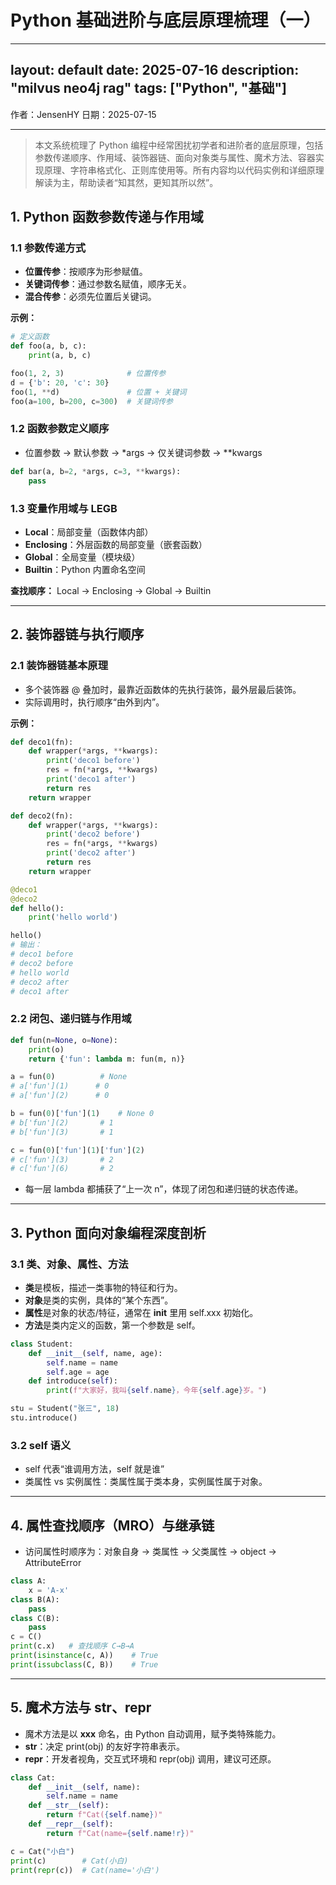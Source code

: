 # Python 基础进阶与底层原理梳理（一）
---
layout: default
date: 2025-07-16
description: "milvus neo4j rag"
tags: ["Python", "基础"]
---
作者：JensenHY
日期：2025-07-15

---

> 本文系统梳理了 Python 编程中经常困扰初学者和进阶者的底层原理，包括参数传递顺序、作用域、装饰器链、面向对象类与属性、魔术方法、容器实现原理、字符串格式化、正则库使用等。所有内容均以代码实例和详细原理解读为主，帮助读者“知其然，更知其所以然”。

## 1. Python 函数参数传递与作用域

### 1.1 参数传递方式

* **位置传参**：按顺序为形参赋值。
* **关键词传参**：通过参数名赋值，顺序无关。
* **混合传参**：必须先位置后关键词。

**示例：**

```python
# 定义函数
def foo(a, b, c):
    print(a, b, c)

foo(1, 2, 3)              # 位置传参
d = {'b': 20, 'c': 30}
foo(1, **d)               # 位置 + 关键词
foo(a=100, b=200, c=300)  # 关键词传参
```

### 1.2 函数参数定义顺序

* 位置参数 → 默认参数 → \*args → 仅关键词参数 → \*\*kwargs

```python
def bar(a, b=2, *args, c=3, **kwargs):
    pass
```

### 1.3 变量作用域与 LEGB

* **Local**：局部变量（函数体内部）
* **Enclosing**：外层函数的局部变量（嵌套函数）
* **Global**：全局变量（模块级）
* **Builtin**：Python 内置命名空间

**查找顺序：** Local → Enclosing → Global → Builtin

---

## 2. 装饰器链与执行顺序

### 2.1 装饰器链基本原理

* 多个装饰器 @ 叠加时，最靠近函数体的先执行装饰，最外层最后装饰。
* 实际调用时，执行顺序“由外到内”。

**示例：**

```python
def deco1(fn):
    def wrapper(*args, **kwargs):
        print('deco1 before')
        res = fn(*args, **kwargs)
        print('deco1 after')
        return res
    return wrapper

def deco2(fn):
    def wrapper(*args, **kwargs):
        print('deco2 before')
        res = fn(*args, **kwargs)
        print('deco2 after')
        return res
    return wrapper

@deco1
@deco2
def hello():
    print('hello world')

hello()
# 输出：
# deco1 before
# deco2 before
# hello world
# deco2 after
# deco1 after
```

### 2.2 闭包、递归链与作用域

```python
def fun(n=None, o=None):
    print(o)
    return {'fun': lambda m: fun(m, n)}

a = fun(0)          # None
# a['fun'](1)      # 0
# a['fun'](2)      # 0

b = fun(0)['fun'](1)    # None 0
# b['fun'](2)       # 1
# b['fun'](3)       # 1

c = fun(0)['fun'](1)['fun'](2)
# c['fun'](3)       # 2
# c['fun'](6)       # 2
```

* 每一层 lambda 都捕获了“上一次 n”，体现了闭包和递归链的状态传递。

---

## 3. Python 面向对象编程深度剖析

### 3.1 类、对象、属性、方法

* **类**是模板，描述一类事物的特征和行为。
* **对象**是类的实例，具体的“某个东西”。
* **属性**是对象的状态/特征，通常在 **init** 里用 self.xxx 初始化。
* **方法**是类内定义的函数，第一个参数是 self。

```python
class Student:
    def __init__(self, name, age):
        self.name = name
        self.age = age
    def introduce(self):
        print(f"大家好，我叫{self.name}，今年{self.age}岁。")

stu = Student("张三", 18)
stu.introduce()
```

### 3.2 self 语义

* self 代表“谁调用方法，self 就是谁”
* 类属性 vs 实例属性：类属性属于类本身，实例属性属于对象。

---

## 4. 属性查找顺序（MRO）与继承链

* 访问属性时顺序为：对象自身 → 类属性 → 父类属性 → object → AttributeError

```python
class A:
    x = 'A-x'
class B(A):
    pass
class C(B):
    pass
c = C()
print(c.x)   # 查找顺序 C→B→A
print(isinstance(c, A))    # True
print(issubclass(C, B))    # True
```

---

## 5. 魔术方法与 **str**、**repr**

* 魔术方法是以 **xxx** 命名，由 Python 自动调用，赋予类特殊能力。
* **str**：决定 print(obj) 的友好字符串表示。
* **repr**：开发者视角，交互式环境和 repr(obj) 调用，建议可还原。

```python
class Cat:
    def __init__(self, name):
        self.name = name
    def __str__(self):
        return f"Cat({self.name})"
    def __repr__(self):
        return f"Cat(name={self.name!r})"

c = Cat("小白")
print(c)        # Cat(小白)
print(repr(c))  # Cat(name='小白')
```
